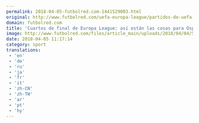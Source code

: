 ```yaml
---
permalink: 2018-04-05-futbolred.com-1441529003.html
original: http://www.futbolred.com/uefa-europa-league/partidos-de-uefa-europa-league-para-los-colombianos-en-cuartos-de-final-83058
domain: futbolred.com
title: 'Cuartos de final de Europa League: así están las cosas para Ospina y Montero'
image: http://www.futbolred.com/files/article_main/uploads/2018/04/04/5ac5691665fbf.jpeg
date: 2018-04-05 11:17:14
category: sport
translations: 
 - 'en'
 - 'de'
 - 'ru'
 - 'ja'
 - 'fr'
 - 'it'
 - 'zh-CN'
 - 'zh-TW'
 - 'ar'
 - 'pt'
 - 'hy'
---
```


